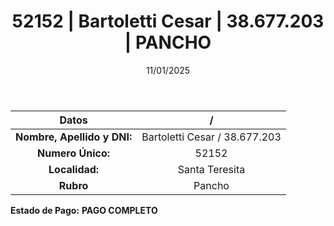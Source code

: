 ﻿---
title: 52152 | Bartoletti Cesar | 38.677.203 | PANCHO
date: 11/01/2025
draft: false
tags: ['santa-teresita', 'titular', 'pancho']
---

|          **Datos**          |  /  |
|:---------------------------:|:---:|
| **Nombre, Apellido y DNI:** | Bartoletti Cesar / 38.677.203 |
|      **Numero Único:**      | 52152 |
|        **Localidad:**       | Santa Teresita |
|          **Rubro**          | Pancho |

**Estado de Pago:** **PAGO COMPLETO**

